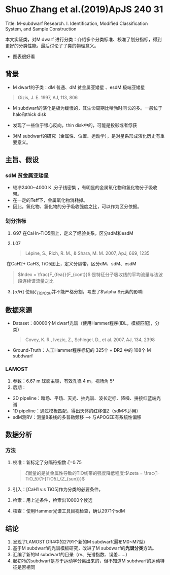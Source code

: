 # Shuo Zhang et al.(2019)ApJS 240 31
Title:
M-subdwarf Research. I. Identification, Modified Classification System, and Sample Construction

本文实证类，对M dwarf 进行分类：介绍多个分类标准、校准了划分指标，得到更好的分类性能。最后讨论了子类的物理意义。

+ 图表很好看

## 背景

+ M dwarf的子类：dM 普通、dM 贫金属亚矮星 、esdM 极端亚矮星
  
> Gizis, J. E. 1997, AJ, 113, 806 
  
+ M subdwarf的演化是极为缓慢的，其生命周期比哈勃时间长的多。一般位于halo和thick disk

+ 发现了一些位于银心反向，thin disk中的，可能是投影或者俘获

+ 对M subdwarf的研究（金属性、位置、运动学），是对星系形成演化历史有重要意义。

## 主旨、假设


### sdM 贫金属亚矮星   
+ 较冷2400~4000 K ,分子线密集 ，有明显的金属氧化物和氢化物分子吸收带。
+ 在一定的Teff下，金属氧化物消耗掉。
+ 因此，氧化物、氢化物的分子吸收强度之比，可以作为区分依据。


### 划分指标
1. G97
在CaHn-TiO5图上，定义了经验关系，区分sdM和esdM
2. L07
   
   >  Lépine, S., Rich, R. M., & Shara, M. M. 2007, ApJ, 669, 1235

​      在CaH2+ CaH3,  TiO5图上，定义分隔带，区分dM、sdM、esdM

>  $Index = \frac{F_{fea}}{F_{cont}}$·是特征分子吸收线的平均流量与该波段连续谱流量之比

3. $[\alpha / H]$
使用$\zeta_{TiO/CaH}$并不能严格分割，考虑了$\alpha $元素的影响
## 数据来源

+ Dataset：80000个M dwarf光谱（使用Hammer程序(IDL，模板匹配)，分类）

  > Covey, K. R., Ivezic, Z., Schlegel, D., et al. 2007, AJ, 134, 2398 

+ Ground-Truth：人工Hammer程序标记的 325个 + DR2 中的 108个 M subdwarf 

### LAMOST
1. 参数：6.67 m 球面主镜，有效孔径 4 m，视场角 5°
2. 后期：
+ 2D pipeline：暗场、平场、天光、抽光谱、波长定标、降噪、拼接红蓝端光谱
+ 1D pipeline：通过模板匹配，得出天体的红移值Z（sdM不适用）
+ sdM测RV：测量8条线的多普勒频移  --> 与APOGEE有系统性偏移

## 数据分析
### 方法
1. 校准：新标定了分隔符指数 $\zeta$=0.75

   > $\zeta$衡量的是贫金属性导致的TiO线带的强度降低程度:$\zeta = \frac{1-TiO_5}{1-[TiO5]_{Z_{sun}}}$

2. 引入：[CaH1 v.s TiO5]作为分类的必要条件。

3. 检索：用上述条件，检索出10000个候选

4. 核查：使用Hammer光谱工具目视检查，确认2971个sdM

## 结论

1. 发现了LAMOST DR4中的2791个新的M subdwarf(遍布M0~M7型)
2. 基于M subdwarf的光谱模板研究，改进了M subdwarf的**光谱分类**方法。
3. 汇编了新的M subdwarf的目录（rv、光谱指数、误差……）
4. 起初冷的subdwarf是基于运动学分离出来的，但不知道M subdwarf的运动特征是否相同